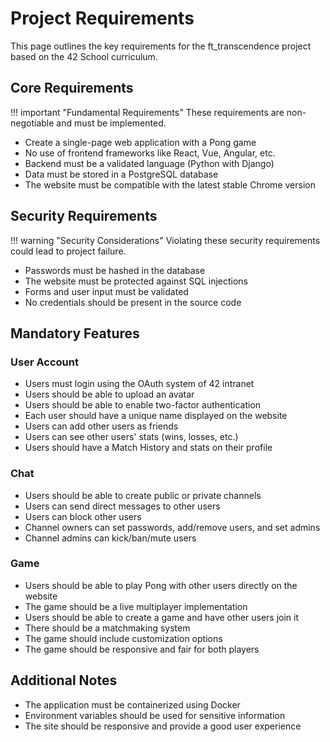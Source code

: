 # Project Requirements

This page outlines the key requirements for the ft_transcendence project based on the 42 School curriculum.

## Core Requirements

!!! important "Fundamental Requirements"
These requirements are non-negotiable and must be implemented.

- Create a single-page web application with a Pong game
- No use of frontend frameworks like React, Vue, Angular, etc.
- Backend must be a validated language (Python with Django)
- Data must be stored in a PostgreSQL database
- The website must be compatible with the latest stable Chrome version

## Security Requirements

!!! warning "Security Considerations"
Violating these security requirements could lead to project failure.

- Passwords must be hashed in the database
- The website must be protected against SQL injections
- Forms and user input must be validated
- No credentials should be present in the source code

## Mandatory Features

### User Account

- Users must login using the OAuth system of 42 intranet
- Users should be able to upload an avatar
- Users should be able to enable two-factor authentication
- Each user should have a unique name displayed on the website
- Users can add other users as friends
- Users can see other users' stats (wins, losses, etc.)
- Users should have a Match History and stats on their profile

### Chat

- Users should be able to create public or private channels
- Users can send direct messages to other users
- Users can block other users
- Channel owners can set passwords, add/remove users, and set admins
- Channel admins can kick/ban/mute users

### Game

- Users should be able to play Pong with other users directly on the website
- The game should be a live multiplayer implementation
- Users should be able to create a game and have other users join it
- There should be a matchmaking system
- The game should include customization options
- The game should be responsive and fair for both players

## Additional Notes

- The application must be containerized using Docker
- Environment variables should be used for sensitive information
- The site should be responsive and provide a good user experience
